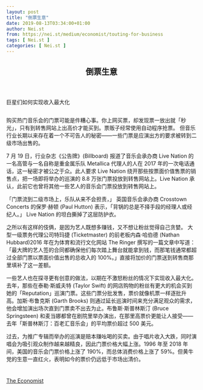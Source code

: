 ```yaml
---
layout: post
title: "倒票生意"
date: 2019-08-13T03:34:00+01:00
author: Nei.st
from: https://nei.st/medium/economist/touting-for-business
tags: [ Nei.st ]
categories: [ Nei.st ]
---
```


<article class="post-3552 post type-post status-publish format-standard hentry category-economist" id="post-3552">
 <header class="page-header medium Archives">
  <div class="page-header__image">
  </div>
  <div class="page-header__content">
   <h1 class="page-title text-align-center">
    倒票生意
   </h1>
  </div>
 </header>
 <div class="entry-content aesop-entry-content" id="post-3552-content">
  <link as="font" crossorigin="anonymous" href="//cdn.jsdelivr.net/gh/0nd1jyU39XQ/_/glyph/font-face/0uIzqoZjSuJfvSBnvgXTcApMtcVhMcpr.woff" rel="preload" type="font/woff"/>
  <link as="font" crossorigin="anonymous" href="//cdn.jsdelivr.net/gh/0nd1jyU39XQ/_/glyph/font-face/1sTnSLZWDKucPX6SAk.woff" rel="preload" type="font/woff"/>
  <p class="blog-post__description">
   ​巨星们如何实现收入最大化
  </p>
  <span id="more-3552">
  </span>
  <div class="navigation__primary-inner">
   <a class="economist__link-logo" href="//nei.st/medium/economist">
   </a>
  </div>
  <div class="container img component-image">
   <div class="aspectRatioPlaceholder">
    <div class="progressiveMedia" data-height="720" data-width="1280">
     <img alt="" class="progressiveMedia-image" data-src="https://cdn.jsdelivr.net/gh/0nd1jyU39XQ/_/img/1/e52bf525ly1g5x5uh7xmaj20zk0k0dkd.jpg" src="https://cdn.jsdelivr.net/gh/0nd1jyU39XQ/_/img/1/e52bf525ly1g5x5uh7xmaj20zk0k0dkd.jpg"/>
    </div>
   </div>
  </div>
  <p>
   购买热门音乐会的门票可能是件糟心事。你上网买票，却发现票一放出就「秒光」，只有到转售网站上出高价才能买到。票贩子经常使用自动程序抢票。
   <span class="markup--p">
    但音乐行业长期以来存在着一个不可告人的秘密——一些门票是应演出方的要求被转到二级市场出售的。
   </span>
  </p>
  <p>
   7 月 19 日，行业杂志《公告牌》(Billboard) 报道了音乐会承办商 Live Nation 的一名高管与一名自称是重金属乐队 Metallica 代理人的人在 2017 年的一次电话通话，这一秘密才被公之于众。此人要求 Live Nation 绕开那些按票面价值售票的销售点，把一场即将举办的巡演的 8.8 万张门票投放到转售网站上。Live Nation 承认，此前它也曾将其他一些艺人的音乐会门票投放到转售网站上。
  </p>
  <p>
   「门票流到二级市场上，乐队从来不会担责，」 英国音乐会承办商 Crosstown Concerts 的保罗·赫顿 (Paul Hutton) 表示，「背锅的总是不择手段的经理人或经纪人。」 Live Nation 的坦白撕掉了这层防护衣。
  </p>
  <p>
   <span class="markup--p">
    之所以有这样的伎俩，是因为艺人既想多赚钱，又不想让粉丝觉得自己贪婪。
   </span>
   大型一级票务代理公司特玛捷 (Ticketmaster) 的前老板内森·哈伯德 (Nathan Hubbard)2016 年在为体育和流行文化网站 The Ringer 撰写的一篇文章中写道：
   <span class="markup--p">
    「最大牌的艺人签的合同都确保他们每次踏上舞台就能拿到钱，而那笔钱通常都超过全部门票以票面价值出售的总收入的 100%。」直接将加价的门票送到转售商那里填补了这一差额。
   </span>
  </p>
  <p>
   一些艺人也在探寻更有创意的做法，以期在不激怒粉丝的情况下实现收入最大化。去年，那些在泰勒·斯威夫特 (Taylor Swift) 的网店购物的粉丝有更大的机会买到她的「Reputation」巡演门票。这些门票分批发售，票价就像机票一样逐批升高。加斯·布鲁克斯 (Garth Brooks) 则通过延长巡演时间来充分满足观众的需求，他会增加演出场次直到门票卖不出去为止。布鲁斯·斯普林斯汀 (Bruce Springsteen) 和麦当娜都曾在剧院里举办演出，在那里高票价更能让人接受——去年「斯普林斯汀：百老汇音乐会」的平均票价超过 500 美元。
  </p>
  <div class="code-block code-block-1" style="margin: 8px 0; clear: both;">
   <div class="container ads_KbHEVhh8Rw">
    <div class="card card--blog post-sidebar">
     <div class="card-body">
      <div class="logo_ngcontent-kty-0">
      </div>
      <div class="iframe-blocker U6XAMK63Vh00WqvF2BacIQ">
       <div class="background-h60B">
       </div>
       <div class="WumZiPCS4MeMw4pxQ">
       </div>
      </div>
     </div>
     <div class="card-footer">
      <div class="card-footer-wrapper" layout="row bottom-left">
      </div>
     </div>
    </div>
   </div>
  </div>
  <p>
   过去，为推广专辑而举办的巡演是赔本赚吆喝的买卖。由于唱片收入大跌，同时演唱会为吸引观众制作越来越精良，因此门票价格大幅上涨。1996 年至 2018 年间，美国的音乐会门票价格上涨了 190%，而总体消费价格上涨了 59%。但黄牛党的生意一直红火，表明如今的票价仍远低于市场出清价。
  </p>
  <div class="container ag ah">
   <div class="fe n el">
    <a class="dt du bn bo bp bq br bs bt bu dv dw bx by dx dy" href="https://nei.st/medium/economist?source=https://www.economist.com/finance-and-economics/2019/07/27/how-big-stars-maximise-their-take-from-tours">
     <div class="c ff fg ag ah fh el fi fj ce fk fl fm fn fo fp fq fr fs ft fu">
      <div class="bs em en eo ep eq fv ah fw fg ag bm eu fx q fy fz p ac">
      </div>
     </div>
    </a>
   </div>
  </div>
  <div class="code-block code-block-2" style="margin: 8px 0; clear: both;">
   <br/>
   <div class="container ads_KbHEVhh8Rw">
    <div class="card card--blog post-sidebar">
     <div class="card-body">
      <div class="logo_ngcontent-kty-0">
      </div>
      <div class="iframe-blocker U6XAMK63Vh00WqvF2BacIQ">
       <div class="background-h60B">
       </div>
       <div class="WumZiPCS4MeMw4pxQ">
       </div>
      </div>
     </div>
     <div class="card-footer">
      <div class="card-footer-wrapper" layout="row bottom-left">
      </div>
     </div>
    </div>
   </div>
  </div>
 </div>
 <footer class="entry-footer">
  <div class="categories icon-link">
   <a href="https://nei.st/category/medium/economist" rel="category tag">
    The Economist
   </a>
  </div>
 </footer>
</article>

